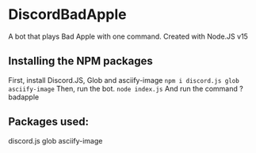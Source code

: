 # DiscordBadApple
A bot that plays Bad Apple with one command.
Created with Node.JS v15

## Installing the NPM packages

First, install Discord.JS, Glob and asciify-image
``` npm i discord.js glob asciify-image ```
Then, run the bot.
``` node index.js ```
And run the command ?badapple


## Packages used:
discord.js
glob
asciify-image
